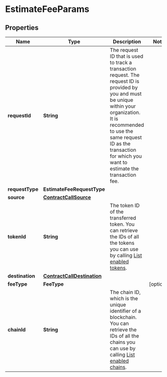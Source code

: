 

# EstimateFeeParams


## Properties

| Name | Type | Description | Notes |
|------------ | ------------- | ------------- | -------------|
|**requestId** | **String** | The request ID that is used to track a transaction request. The request ID is provided by you and must be unique within your organization. It is recommended to use the same request ID as the transaction for which you want to estimate the transaction fee. |  |
|**requestType** | **EstimateFeeRequestType** |  |  |
|**source** | [**ContractCallSource**](ContractCallSource.md) |  |  |
|**tokenId** | **String** | The token ID of the transferred token. You can retrieve the IDs of all the tokens you can use by calling [List enabled tokens](/v2/api-references/wallets/list-enabled-tokens). |  |
|**destination** | [**ContractCallDestination**](ContractCallDestination.md) |  |  |
|**feeType** | **FeeType** |  |  [optional] |
|**chainId** | **String** | The chain ID, which is the unique identifier of a blockchain. You can retrieve the IDs of all the chains you can use by calling [List enabled chains](/v2/api-references/wallets/list-enabled-chains). |  |



